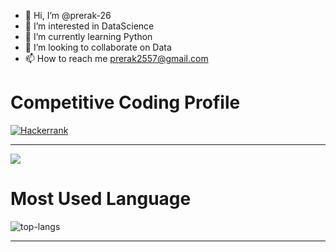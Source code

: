 - 👋 Hi, I’m @prerak-26
- 👀 I’m interested in DataScience
- 🌱 I’m currently learning Python
- 💞️ I’m looking to collaborate on Data
- 📫 How to reach me prerak2557@gmail.com

<!---
prerak-26/prerak-26 is a ✨ special ✨ repository because its `README.md` (this file) appears on your GitHub profile.
You can click the Preview link to take a look at your changes.
--->



# Competitive Coding Profile #

[![Hackerrank](https://img.shields.io/badge/-hackerrank-7cfc00?style=flat&labelColor=7cfc00&logo=hackerrank&logoColor=white)](https://www.hackerrank.com/prerak2557)

---



<img src="https://github-readme-stats.vercel.app/api?username=prerak-26&&show_icons=true&title_color=ffffff&icon_color=bb2acf&text_color=daf7dc&bg_color=151515">


# Most Used Language #

![top-langs](https://github-readme-stats.vercel.app/api/top-langs?username=prerak-26&show_icons=true&title_color=fff&icon_color=79ff97&text_color=9f9f9f&bg_color=151515)

---


